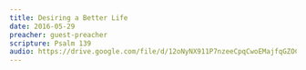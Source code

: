 ```yaml
---
title: Desiring a Better Life
date: 2016-05-29
preacher: guest-preacher
scripture: Psalm 139
audio: https://drive.google.com/file/d/12oNyNX911P7nzeeCpqCwoEMajfqGZOCH/view
---
```

